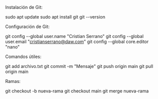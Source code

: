 Instalación de Git:

sudo apt update
sudo apt install git
git --version

Configuración de Git:

git config --global user.name "Cristian Serrano"
git config --global user.email "cristianserrano@daw.com"
git config --global core.editor "nano"

Comandos útiles:

git add archivo.txt
git commit -m "Mensaje"
git push origin main
git pull origin main

Ramas:

git checkout -b nueva-rama
git checkout main
git merge nueva-rama

